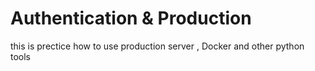 # Authentication & Production

 this is prectice how to use  production server , Docker and other python tools
 